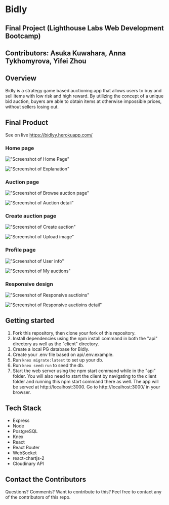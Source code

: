 # Bidly
## Final Project (Lighthouse Labs Web Development Bootcamp)

## Contributors: Asuka Kuwahara, Anna Tykhomyrova, Yifei Zhou

## Overview
Bidly is a strategy game based auctioning app that allows users to buy and sell items with low risk and high reward. By utilizing the concept of a unique bid auction, buyers are able to obtain items at otherwise impossible prices, without sellers losing out.

## Final Product
See on live https://bidlyy.herokuapp.com/
### Home page
!["Screenshot of Home Page"](https://github.com/asucarlos/bidly/blob/master/docs/Homescreen.png)

!["Screenshot of Explanation"](https://github.com/asucarlos/bidly/blob/master/docs/explanation.png)

### Auction page

!["Screenshot of Browse auction page"](https://github.com/asucarlos/bidly/blob/master/docs/browse_auction.png)

!["Screenshot of Auction detail"](https://github.com/asucarlos/bidly/blob/master/docs/auction_detail.png)

### Create auction page
!["Screenshot of Create auction"](https://github.com/asucarlos/bidly/blob/master/docs/create_auction.png)

!["Screenshot of Upload image"](https://github.com/asucarlos/bidly/blob/master/docs/upload_image.png)

### Profile page
!["Screenshot of User info"](https://github.com/asucarlos/bidly/blob/master/docs/user_info.png)

!["Screenshot of My auctions"](https://github.com/asucarlos/bidly/blob/master/docs/my_auctions.png)

### Responsive design
!["Screenshot of Responsive auctioins"](https://github.com/asucarlos/bidly/blob/master/docs/responsive_auctions.png)

!["Screenshot of Responsive auctioins detail"](https://github.com/asucarlos/bidly/blob/master/docs/responsive_detail.png)

## Getting started
1. Fork this repository, then clone your fork of this repository.
2. Install dependencies using the npm install command in both the "api" directory as well as the "client" directory.
3. Create a local PG database for Bidly.
4. Create your .env file based on api/.env.example.
5. Run `knex migrate:latest` to set up your db.
6. Run `knex seed:run` to seed the db.
7. Start the web server using the npm start command while in the "api" folder. 
   You will also need to start the client by navigating to the client folder and running this npm start command there as well. The app will be served at http://localhost:3000. Go to http://localhost:3000/ in your browser.


## Tech Stack
- Express
- Node
- PostgreSQL
- Knex
- React
- React Router
- WebSocket
- react-chartjs-2
- Cloudinary API

## Contact the Contributors
Questions? Comments? Want to contribute to this? Feel free to contact any of the contributors of this repo.
